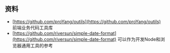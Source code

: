 



## 资料

- [https://github.com/proYang/outils](https://github.com/proYang/outils)  前端业务代码工具库
- [https://github.com/riversun/simple-date-format](https://github.com/riversun/simple-date-format)  可以作为开发Node和浏览器通用工具的参考

